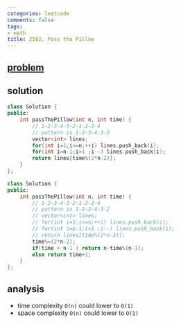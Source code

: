 ```yaml
---
categories: leetcode
comments: false
tags:
- math
title: 2582. Pass the Pillow
---
```


## [problem](https://leetcode.com/problems/pass-the-pillow/d)
## solution
```c++
class Solution {
public:
    int passThePillow(int n, int time) {
        // 1-2-3-4-3-2-1-2-3-4
        // pattern is 1-2-3-4-3-2
        vector<int> lines;
        for(int i=1;i<=n;++i) lines.push_back(i);
        for(int i=n-1;i>1 ;i--) lines.push_back(i);
        return lines[time%(2*n-2)];      
    }
};
```


```c++
class Solution {
public:
    int passThePillow(int n, int time) {
        // 1-2-3-4-3-2-1-2-3-4
        // pattern is 1-2-3-4-3-2
        // vector<int> lines;
        // for(int i=1;i<=n;++i) lines.push_back(i);
        // for(int i=n-1;i>1 ;i--) lines.push_back(i);
        // return lines[time%(2*n-2)];   
        time%=(2*n-2);
        if(time > n-1 ) return n-time%(n-1);
        else return time+1;
    }
};
```

## analysis
- time complexity `O(n)` could lower to `O(1)`
- space complexity `O(n)` could lower to `O(1)`